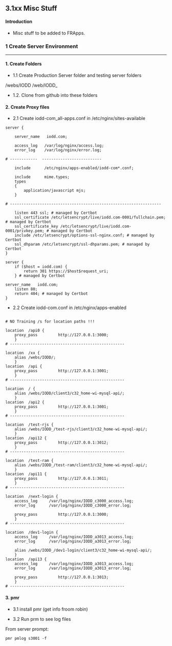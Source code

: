 <!-- ------------------------------------------------------------------------- -->

## 3.1xx Misc Stuff <!-- {docsify-ignore} -->

#### Introduction <!-- {docsify-ignore} -->  
- Misc stuff to be added to FRApps.


### 1 Create Server Environment
----
#### 1. Create Folders

- 1.1 Create Production Server folder and testing server folders

/webs/IODD
/web/IODD_

- 1.2. Clone from github into these folders

#### 2. Create Proxy files

- 2.1 Create iodd-com_all-apps.conf in /etc/nginx/sites-available
```
server {

    server_name   iodd.com;

    access_log   /var/log/nginx/access.log;
    error_log    /var/log/nginx/error.log;

# ------------  --------------------------

    include      /etc/nginx/apps-enabled/iodd-com*.conf;

    include      mime.types;
    types
    {
        application/javascript mjs;
    }

# ------------------------------------------------------------------

    listen 443 ssl; # managed by Certbot
    ssl_certificate /etc/letsencrypt/live/iodd.com-0001/fullchain.pem; # managed by Certbot
    ssl_certificate_key /etc/letsencrypt/live/iodd.com-0001/privkey.pem; # managed by Certbot
    include /etc/letsencrypt/options-ssl-nginx.conf; # managed by Certbot
    ssl_dhparam /etc/letsencrypt/ssl-dhparams.pem; # managed by Certbot
}

server {
    if ($host = iodd.com) {
        return 301 https://$host$request_uri;
    } # managed by Certbot

server_name   iodd.com;
    listen 80;
    return 404; # managed by Certbot
}
```

- 2.2 Create iodd-com.conf in /etc/nginx/apps-enabled
```

# NO Training /s for location paths !!!

location  /api0 {
    proxy_pass         http://127.0.0.1:3000;
    }
# --------------------------------------------------

location  /xx {
    alias /webs/IODD/;
    }
location  /api {
    proxy_pass         http://127.0.0.1:3001;
    }
# --------------------------------------------------

location  / {
    alias /webs/IODD/client3/c32_home-wi-mysql-api/;
    }
location  /api2 {
    proxy_pass         http://127.0.0.1:3001;
    }
# --------------------------------------------------

location  /test-rjs {
    alias /webs/IODD_/test-rjs/client3/c32_home-wi-mysql-api/;
    }
location  /api12 {
    proxy_pass         http://127.0.0.1:3012;
    }
# --------------------------------------------------

location  /test-ram {
    alias /webs/IODD_/test-ram/client3/c32_home-wi-mysql-api/;
    }
location  /api11 {
    proxy_pass         http://127.0.0.1:3011;
    }
# --------------------------------------------------

location  /next-login {
    access_log     /var/log/nginx/IODD_c3000_access.log;
    error_log      /var/log/nginx/IODD_c3000_error.log;

    proxy_pass         http://127.0.0.1:3000;
    }
# --------------------------------------------------

location  /dev1-login {
    access_log     /var/log/nginx/IODD_a3013_access.log;
    error_log      /var/log/nginx/IODD_a3013_error.log;

    alias /webs/IODD_/dev1-login/client3/c32_home-wi-mysql-api/;
    }
location  /api13 {
    access_log     /var/log/nginx/IODD_a3013_access.log;
    error_log      /var/log/nginx/IODD_a3013_error.log;

    proxy_pass         http://127.0.0.1:3013;
    }
# --------------------------------------------------
```

#### 3. pmr

- 3.1 install pmr (get info froom robin)

- 3.2 Run prm to see log files

From server prompt:

```
pmr pmlog s3001 -f
```
